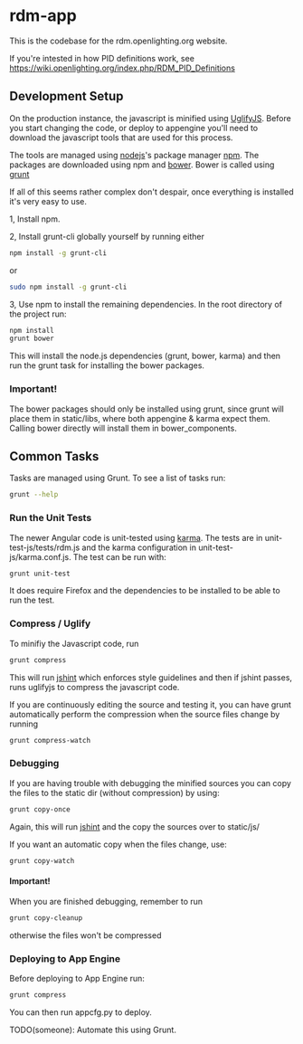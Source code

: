 # rdm-app

This is the codebase for the rdm.openlighting.org website.

If you're intested in how PID definitions work, see https://wiki.openlighting.org/index.php/RDM_PID_Definitions

## Development Setup

On the production instance, the javascript is minified using
[UglifyJS](http://lisperator.net/uglifyjs/). Before you start changing the
code, or deploy to appengine you'll need to download the javascript tools that
are used for this process.

The tools are managed using [nodejs](https://github.com/joyent/node)'s package
manager [npm](https://github.com/npm/npm).  The packages are downloaded using
npm and [bower](https://github.com/bower/bower). Bower is called using
[grunt](https://github.com/gruntjs/grunt)

If all of this seems rather complex don't despair, once everything is installed
it's very easy to use.

1, Install npm.

2, Install grunt-cli globally yourself by running either
```bash
npm install -g grunt-cli
```
or
```bash
sudo npm install -g grunt-cli
```

3, Use npm to install the remaining dependencies. In the root directory of the
project run:
```bash
npm install
grunt bower
```

This will install the node.js dependencies (grunt, bower, karma) and then run
the grunt task for installing the bower packages.

### Important!
The bower packages should only be installed using grunt, since grunt will place
them in static/libs, where both appengine & karma expect them. Calling bower
directly will install them in bower_components.

## Common Tasks

Tasks are managed using Grunt. To see a list of tasks run:

```bash
grunt --help
```

### Run the Unit Tests

The newer Angular code is unit-tested using
[karma](https://github.com/karma-runner/karma). The tests are in
unit-test-js/tests/rdm.js and the karma configuration in
unit-test-js/karma.conf.js. The test can be run with:
```bash
grunt unit-test
```
It does require Firefox and the dependencies to be installed to be able to run
the test.

### Compress / Uglify

To minifiy the Javascript code, run
```bash
grunt compress
```

This will run [jshint](http://jshint.com/) which enforces style guidelines and
then if jshint passes, runs uglifyjs to compress the javascript code.

If you are continuously editing the source and testing it,
you can have grunt automatically perform the compression when the source files
change by running
```bash
grunt compress-watch
```

### Debugging

If you are having trouble with debugging the minified sources you can copy
the files to the static dir (without compression) by using:
```bash
grunt copy-once
```

Again, this will run [jshint](http://jshint.com/) and the copy the sources over
to static/js/

If you want an automatic copy when the files change, use:
```bash
grunt copy-watch
```

#### Important!
When you are finished debugging, remember to run
```bash
grunt copy-cleanup
```
otherwise the files won't be compressed

### Deploying to App Engine

Before deploying to App Engine run:
```bash
grunt compress
```

You can then run appcfg.py to deploy.

TODO(someone): Automate this using Grunt.
